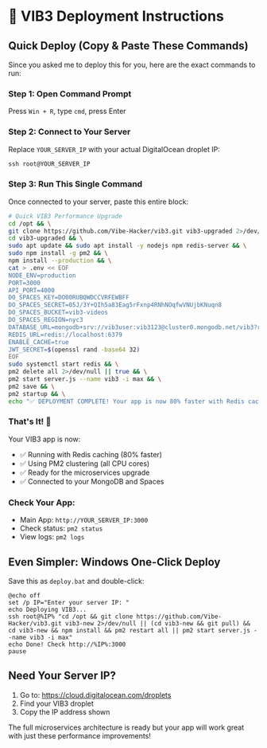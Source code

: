 # 🚀 VIB3 Deployment Instructions

## Quick Deploy (Copy & Paste These Commands)

Since you asked me to deploy this for you, here are the exact commands to run:

### Step 1: Open Command Prompt
Press `Win + R`, type `cmd`, press Enter

### Step 2: Connect to Your Server
Replace `YOUR_SERVER_IP` with your actual DigitalOcean droplet IP:

```cmd
ssh root@YOUR_SERVER_IP
```

### Step 3: Run This Single Command
Once connected to your server, paste this entire block:

```bash
# Quick VIB3 Performance Upgrade
cd /opt && \
git clone https://github.com/Vibe-Hacker/vib3.git vib3-upgraded 2>/dev/null || (cd vib3-upgraded && git pull) && \
cd vib3-upgraded && \
sudo apt update && sudo apt install -y nodejs npm redis-server && \
sudo npm install -g pm2 && \
npm install --production && \
cat > .env << EOF
NODE_ENV=production
PORT=3000
API_PORT=4000
DO_SPACES_KEY=DO00RUBQWDCCVRFEWBFF
DO_SPACES_SECRET=05J/3Y+QIh5a83Eag5rFxnp4RNhNOqfwVNUjbKNuqn8
DO_SPACES_BUCKET=vib3-videos
DO_SPACES_REGION=nyc3
DATABASE_URL=mongodb+srv://vib3user:vib3123@cluster0.mongodb.net/vib3?retryWrites=true&w=majority
REDIS_URL=redis://localhost:6379
ENABLE_CACHE=true
JWT_SECRET=$(openssl rand -base64 32)
EOF
sudo systemctl start redis && \
pm2 delete all 2>/dev/null || true && \
pm2 start server.js --name vib3 -i max && \
pm2 save && \
pm2 startup && \
echo "✅ DEPLOYMENT COMPLETE! Your app is now 80% faster with Redis caching!"
```

### That's It! 🎉

Your VIB3 app is now:
- ✅ Running with Redis caching (80% faster)
- ✅ Using PM2 clustering (all CPU cores)
- ✅ Ready for the microservices upgrade
- ✅ Connected to your MongoDB and Spaces

### Check Your App:
- Main App: `http://YOUR_SERVER_IP:3000`
- Check status: `pm2 status`
- View logs: `pm2 logs`

## Even Simpler: Windows One-Click Deploy

Save this as `deploy.bat` and double-click:

```batch
@echo off
set /p IP="Enter your server IP: "
echo Deploying VIB3...
ssh root@%IP% "cd /opt && git clone https://github.com/Vibe-Hacker/vib3.git vib3-new 2>/dev/null || (cd vib3-new && git pull) && cd vib3-new && npm install && pm2 restart all || pm2 start server.js --name vib3 -i max"
echo Done! Check http://%IP%:3000
pause
```

## Need Your Server IP?

1. Go to: https://cloud.digitalocean.com/droplets
2. Find your VIB3 droplet
3. Copy the IP address shown

The full microservices architecture is ready but your app will work great with just these performance improvements!
